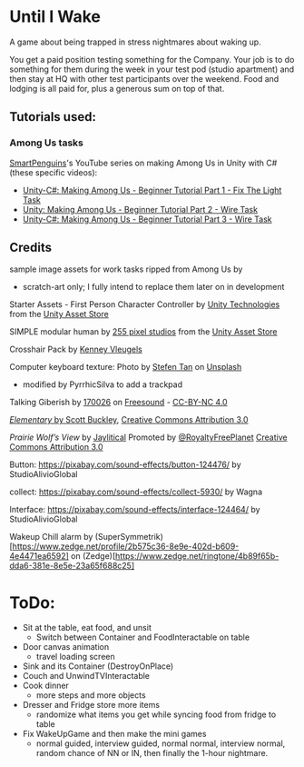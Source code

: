 # Until I Wake

A game about being trapped in stress nightmares about waking up. 

You get a paid position testing something for the Company. Your job is to do something for them during the week in your test pod (studio apartment) and then stay at HQ with other test participants over the weekend. Food and lodging is all paid for, plus a generous sum on top of that. 

## Tutorials used: 

### Among Us tasks

[SmartPenguins](https://www.youtube.com/@SmartPenguins)'s YouTube series on making Among Us in Unity with C# (these specific videos): 
* [Unity-C#: Making Among Us - Beginner Tutorial Part 1 - Fix The Light Task](https://youtu.be/bG-nZiJnx6s) 
* [Unity: Making Among Us - Beginner Tutorial Part 2 - Wire Task](https://youtu.be/JHIHqNhHHJY)
* [Unity-C#: Making Among Us - Beginner Tutorial Part 3 - Wire Task](https://youtu.be/n2cYUbtt28M)

## Credits 

sample image assets for work tasks ripped from Among Us by 
* scratch-art only; I fully intend to replace them later on in development 

Starter Assets - First Person Character Controller by [Unity Technologies](https://assetstore.unity.com/publishers/1) from the [Unity Asset Store](https://assetstore.unity.com/packages/essentials/starter-assets-first-person-character-controller-196525)

SIMPLE modular human by [255 pixel studios](https://assetstore.unity.com/publishers/26773) from the [Unity Asset Store](https://assetstore.unity.com/packages/3d/characters/humanoids/humans/simple-modular-human-100162)

Crosshair Pack by [Kenney Vleugels](https://www.Kenney.nl)

Computer keyboard texture: Photo by <a href="https://unsplash.com/@stefentan?utm_content=creditCopyText&utm_medium=referral&utm_source=unsplash">Stefen Tan</a> on <a href="https://unsplash.com/photos/black-and-orange-computer-keyboard-KYw1eUx1J7Y?utm_content=creditCopyText&utm_medium=referral&utm_source=unsplash">Unsplash</a>
* modified by PyrrhicSilva to add a trackpad
  
Talking Giberish by [170026](https://freesound.org/people/170026/) on [Freesound](https://freesound.org/people/170026/sounds/407767/) - [CC-BY-NC 4.0](https://creativecommons.org/licenses/by-nc/4.0/)

[*Elementary* by Scott Buckley](https://youtu.be/YBvKqoRNJ9c), [Creative Commons Attribution 3.0](http://bit.ly/RFP_CClicense)

*Prairie Wolf’s View* by [Jaylitical](https://soundcloud.com/jaylitical)
Promoted by [@RoyaltyFreePlanet](https://royaltyfreeplanet.com) 
[Creative Commons Attribution 3.0](http://bit.ly/RFP_CClicense)

Button: https://pixabay.com/sound-effects/button-124476/ by StudioAlivioGlobal 

collect: https://pixabay.com/sound-effects/collect-5930/ by Wagna

Interface: https://pixabay.com/sound-effects/interface-124464/ by StudioAlivioGlobal

Wakeup Chill alarm by (SuperSymmetrik)[https://www.zedge.net/profile/2b575c36-8e9e-402d-b609-4e4471ea6592] on (Zedge)[https://www.zedge.net/ringtone/4b89f65b-dda6-381e-8e5e-23a65f688c25]

# ToDo: 

* Sit at the table, eat food, and unsit
  * Switch between Container and FoodInteractable on table 
* Door canvas animation
  * travel loading screen
* Sink and its Container (DestroyOnPlace)
* Couch and UnwindTVInteractable 
* Cook dinner
  * more steps and more objects
* Dresser and Fridge store more items
  * randomize what items you get while syncing food from fridge to table
* Fix WakeUpGame and then make the mini games
  * normal guided, interview guided, normal normal, interview normal, random chance of NN or IN, then finally the 1-hour nightmare. 
